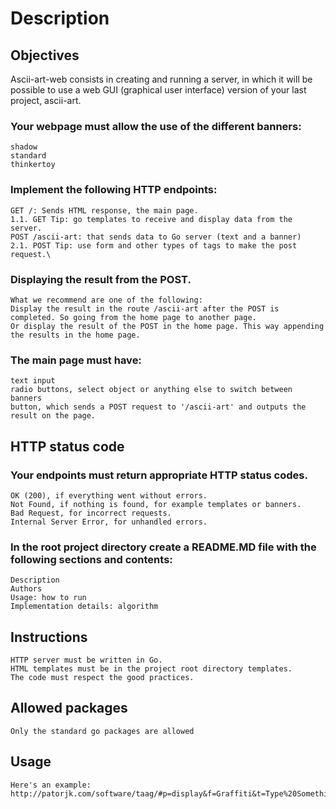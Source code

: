 # Description

## Objectives
Ascii-art-web consists in creating and running a server, in which it will be possible to use a web GUI (graphical user interface) version of your last project, ascii-art.

### Your webpage must allow the use of the different banners:
    shadow
    standard
    thinkertoy

### Implement the following HTTP endpoints:
    GET /: Sends HTML response, the main page.
    1.1. GET Tip: go templates to receive and display data from the server.
    POST /ascii-art: that sends data to Go server (text and a banner)
    2.1. POST Tip: use form and other types of tags to make the post request.\

### Displaying the result from the POST. 
    What we recommend are one of the following:
    Display the result in the route /ascii-art after the POST is completed. So going from the home page to another page.
    Or display the result of the POST in the home page. This way appending the results in the home page.

### The main page must have:
    text input
    radio buttons, select object or anything else to switch between banners
    button, which sends a POST request to '/ascii-art' and outputs the result on the page.

## HTTP status code
### Your endpoints must return appropriate HTTP status codes.
    OK (200), if everything went without errors.
    Not Found, if nothing is found, for example templates or banners.
    Bad Request, for incorrect requests.
    Internal Server Error, for unhandled errors.
### In the root project directory create a README.MD file with the following sections and contents:
    Description
    Authors
    Usage: how to run
    Implementation details: algorithm

## Instructions
    HTTP server must be written in Go.
    HTML templates must be in the project root directory templates.
    The code must respect the good practices.

## Allowed packages
    Only the standard go packages are allowed

## Usage
    Here's an example: http://patorjk.com/software/taag/#p=display&f=Graffiti&t=Type%20Something%20